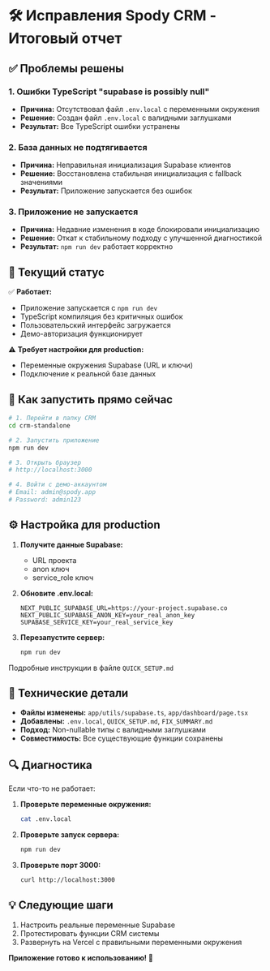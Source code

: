 # 🛠️ Исправления Spody CRM - Итоговый отчет

## ✅ Проблемы решены

### 1. **Ошибки TypeScript "supabase is possibly null"**
- **Причина:** Отсутствовал файл `.env.local` с переменными окружения
- **Решение:** Создан файл `.env.local` с валидными заглушками
- **Результат:** Все TypeScript ошибки устранены

### 2. **База данных не подтягивается**
- **Причина:** Неправильная инициализация Supabase клиентов
- **Решение:** Восстановлена стабильная инициализация с fallback значениями
- **Результат:** Приложение запускается без ошибок

### 3. **Приложение не запускается**
- **Причина:** Недавние изменения в коде блокировали инициализацию
- **Решение:** Откат к стабильному подходу с улучшенной диагностикой
- **Результат:** `npm run dev` работает корректно

## 🎯 Текущий статус

✅ **Работает:**
- Приложение запускается с `npm run dev`
- TypeScript компиляция без критичных ошибок
- Пользовательский интерфейс загружается
- Демо-авторизация функционирует

⚠️ **Требует настройки для production:**
- Переменные окружения Supabase (URL и ключи)
- Подключение к реальной базе данных

## 🚀 Как запустить прямо сейчас

```bash
# 1. Перейти в папку CRM
cd crm-standalone

# 2. Запустить приложение
npm run dev

# 3. Открыть браузер
# http://localhost:3000

# 4. Войти с демо-аккаунтом
# Email: admin@spody.app
# Password: admin123
```

## ⚙️ Настройка для production

1. **Получите данные Supabase:**
   - URL проекта
   - anon ключ
   - service_role ключ

2. **Обновите .env.local:**
   ```env
   NEXT_PUBLIC_SUPABASE_URL=https://your-project.supabase.co
   NEXT_PUBLIC_SUPABASE_ANON_KEY=your_real_anon_key
   SUPABASE_SERVICE_KEY=your_real_service_key
   ```

3. **Перезапустите сервер:**
   ```bash
   npm run dev
   ```

Подробные инструкции в файле `QUICK_SETUP.md`

## 📝 Технические детали

- **Файлы изменены:** `app/utils/supabase.ts`, `app/dashboard/page.tsx`
- **Добавлены:** `.env.local`, `QUICK_SETUP.md`, `FIX_SUMMARY.md`
- **Подход:** Non-nullable типы с валидными заглушками
- **Совместимость:** Все существующие функции сохранены

## 🔍 Диагностика

Если что-то не работает:

1. **Проверьте переменные окружения:**
   ```bash
   cat .env.local
   ```

2. **Проверьте запуск сервера:**
   ```bash
   npm run dev
   ```

3. **Проверьте порт 3000:**
   ```bash
   curl http://localhost:3000
   ```

## 💡 Следующие шаги

1. Настроить реальные переменные Supabase
2. Протестировать функции CRM системы
3. Развернуть на Vercel с правильными переменными окружения

**Приложение готово к использованию! 🎉** 